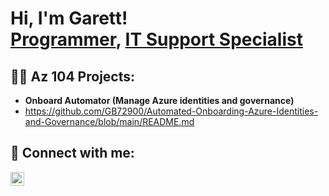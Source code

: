 <h1>Hi, I'm Garett! <br/><a href="https://github.com/GB72900">Programmer</a>, <a href="www.linkedin.com/in/garett-blake-756183306">IT Support Specialist</a>

<h2>👨‍💻 Az 104 Projects:</h2>

- <b>Onboard Automator (Manage Azure identities and governance)</b>
- https://github.com/GB72900/Automated-Onboarding-Azure-Identities-and-Governance/blob/main/README.md




<h2> 🤳 Connect with me:</h2>


[<img align="left" alt="JoshMadakor | LinkedIn" width="22px" src="https://cdn.jsdelivr.net/npm/simple-icons@v3/icons/linkedin.svg" />][linkedin]



[linkedin]: www.linkedin.com/in/garett-blake

<!--
**joshmadakor1/joshmadakor1** is a ✨ _special_ ✨ repository because its `README.md` (this file) appears on your GitHub profile.

Here are some ideas to get you started:

- 🔭 I’m currently working on ...
- 🌱 I’m currently learning ...
- 👯 I’m looking to collaborate on ...
- 🤔 I’m looking for help with ...
- 💬 Ask me about ...
- 📫 How to reach me: ...
- 😄 Pronouns: ...
- ⚡ Fun fact: ...
-->
